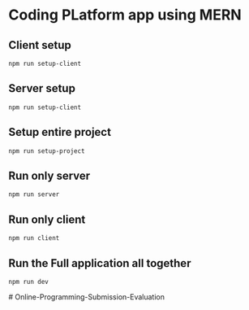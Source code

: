 # Coding PLatform app using MERN

## Client setup

```
npm run setup-client
```

## Server setup

```
npm run setup-client
```

## Setup entire project

```
npm run setup-project
```

## Run only server

```
npm run server
```

## Run only client

```
npm run client
```

## Run the Full application all together

```
npm run dev
```
#   O n l i n e - P r o g r a m m i n g - S u b m i s s i o n - E v a l u a t i o n  
 